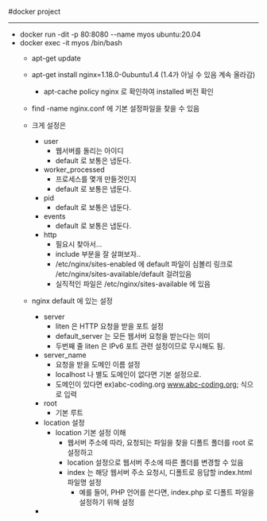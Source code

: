 #docker project

---
- docker run -dit -p 80:8080 --name myos ubuntu:20.04
- docker exec -it myos /bin/bash 
  - apt-get update
  - apt-get install nginx=1.18.0-0ubuntu1.4 (1.4가 아닐 수 있음 계속 올라감)
    - apt-cache policy nginx 로 확인하여 installed 버전 확인
  - find -name nginx.conf 에 기본 설정파일을 찾을 수 있음
  - 크게 설정은
    - user
      - 웹서버를 돌리는 아이디
      - default 로 보통은 냅둔다.
    - worker_processed
      - 프로세스를 몇개 만들것인지
      - default 로 보통은 냅둔다.
    - pid
      - default 로 보통은 냅둔다.
    - events
      - default 로 보통은 냅둔다.
    - http
      - 필요시 찾아서...
      - include 부분을 잘 살펴보자..
      - /etc/nginx/sites-enabled 에 default 파일이 심볼리 링크로 /etc/nginx/sites-available/default 걸려있음
      - 실직적인 파일은 /etc/nginx/sites-available 에 있음

  - nginx default 에 있는 설정
    - server
      - liten 은 HTTP 요청을 받을 포트 설정
      - default_server 는 모든 웹서버 요청을 받는다는 의미
      - 두번째 줄 liten 은 IPv6 포트 관련 설정이므로 무시해도 됨.
    - server_name
      - 요청을 받을 도메인 이름 설정
      - localhost 나 별도 도메인이 없다면 기본 설정으로.
      - 도메인이 있다면 ex)abc-coding.org www.abc-coding.org; 식으로 입력
    - root
      - 기본 루트 
    - location 설정
      - location 기본 설정 이해
        - 웹서버 주소에 따라, 요청되는 파일을 찾을 디폴트 폴더를 root 로 설정하고
        - location 설정으로 웹서버 주소에 따른 폴더를 변경할 수 있음
        - index 는 해당 웹서버 주소 요청시, 디폴트로 응답할 index.html 파일명 설정
          - 예를 들어, PHP 언어를 쓴다면, index.php 로 디폴트 파일을 설정하기 위해 설정
    - 





